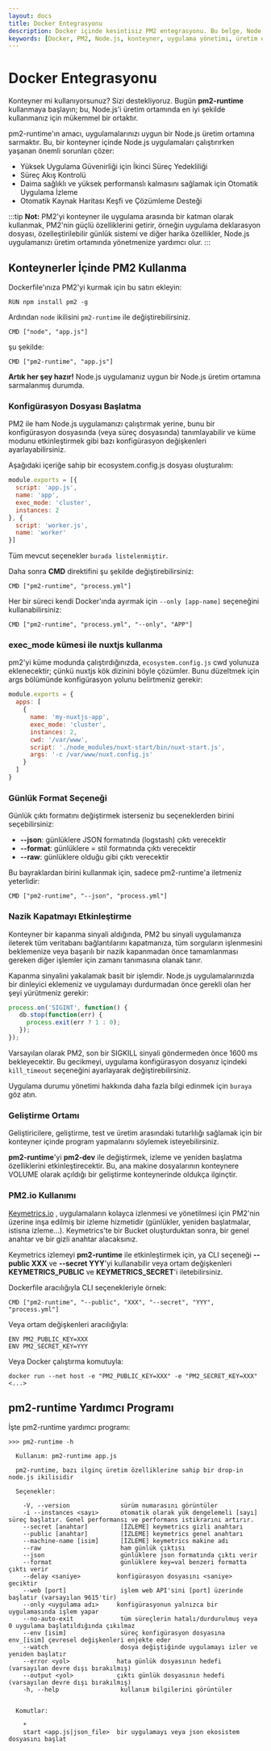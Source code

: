 ```yaml
---
layout: docs
title: Docker Entegrasyonu
description: Docker içinde kesintisiz PM2 entegrasyonu. Bu belge, Node.js uygulamalarının Docker konteynerlerinde nasıl etkin bir şekilde yönetileceğini ve PM2'nin sağladığı avantajları ele almaktadır.
keywords: [Docker, PM2, Node.js, konteyner, uygulama yönetimi, üretim ortamı]
---
```



# Docker Entegrasyonu

Konteyner mi kullanıyorsunuz? Sizi destekliyoruz. Bugün **pm2-runtime** kullanmaya başlayın; bu, Node.js'i üretim ortamında en iyi şekilde kullanmanız için mükemmel bir ortaktır.

pm2-runtime'ın amacı, uygulamalarınızı uygun bir Node.js üretim ortamına sarmaktır. Bu, bir konteyner içinde Node.js uygulamaları çalıştırırken yaşanan önemli sorunları çözer:

- Yüksek Uygulama Güvenirliği için İkinci Süreç Yedekliliği
- Süreç Akış Kontrolü
- Daima sağlıklı ve yüksek performanslı kalmasını sağlamak için Otomatik Uygulama İzleme
- Otomatik Kaynak Haritası Keşfi ve Çözümleme Desteği

:::tip
**Not:** PM2'yi konteyner ile uygulama arasında bir katman olarak kullanmak, PM2'nin güçlü özelliklerini getirir, örneğin uygulama deklarasyon dosyası, özelleştirilebilir günlük sistemi ve diğer harika özellikler, Node.js uygulamanızı üretim ortamında yönetmenize yardımcı olur.
:::

## Konteynerler İçinde PM2 Kullanma

Dockerfile'ınıza PM2'yi kurmak için bu satırı ekleyin:

```
RUN npm install pm2 -g
```

Ardından `node` ikilisini `pm2-runtime` ile değiştirebilirsiniz.

```
CMD ["node", "app.js"]
```

şu şekilde:

```
CMD ["pm2-runtime", "app.js"]
```

**Artık her şey hazır!** Node.js uygulamanız uygun bir Node.js üretim ortamına sarmalanmış durumda.

### Konfigürasyon Dosyası Başlatma

PM2 ile ham Node.js uygulamanızı çalıştırmak yerine, bunu bir konfigürasyon dosyasında (veya süreç dosyasında) tanımlayabilir ve küme modunu etkinleştirmek gibi bazı konfigürasyon değişkenleri ayarlayabilirsiniz.

Aşağıdaki içeriğe sahip bir ecosystem.config.js dosyası oluşturalım:

```javascript
module.exports = [{
  script: 'app.js',
  name: 'app',
  exec_mode: 'cluster',
  instances: 2
}, {
  script: 'worker.js',
  name: 'worker'
}]
```

Tüm mevcut seçenekler `burada listelenmiştir`.

Daha sonra **CMD** direktifini şu şekilde değiştirebilirsiniz:

```
CMD ["pm2-runtime", "process.yml"]
```

Her bir süreci kendi Docker'ında ayırmak için `--only [app-name]` seçeneğini kullanabilirsiniz:

```
CMD ["pm2-runtime", "process.yml", "--only", "APP"]
```

### exec_mode kümesi ile nuxtjs kullanma

pm2'yi küme modunda çalıştırdığınızda, `ecosystem.config.js` cwd yolunuza eklenecektir; çünkü nuxtjs kök dizinini böyle çözümler. Bunu düzeltmek için args bölümünde konfigürasyon yolunu belirtmeniz gerekir:

```javascript
module.exports = {
  apps: [
    {
      name: 'my-nuxtjs-app',
      exec_mode: 'cluster',
      instances: 2,
      cwd: '/var/www',
      script: './node_modules/nuxt-start/bin/nuxt-start.js',
      args: '-c /var/www/nuxt.config.js'
    }
  ]
}
```

### Günlük Format Seçeneği

Günlük çıktı formatını değiştirmek isterseniz bu seçeneklerden birini seçebilirsiniz:

- **--json**: günlüklere JSON formatında (logstash) çıktı verecektir
- **--format**: günlüklere = stil formatında çıktı verecektir
- **--raw**: günlüklere olduğu gibi çıktı verecektir

Bu bayraklardan birini kullanmak için, sadece pm2-runtime'a iletmeniz yeterlidir:

```
CMD ["pm2-runtime", "--json", "process.yml"]
```

### Nazik Kapatmayı Etkinleştirme

Konteyner bir kapanma sinyali aldığında, PM2 bu sinyali uygulamanıza ileterek tüm veritabanı bağlantılarını kapatmanıza, tüm sorguların işlenmesini beklemenize veya başarılı bir nazik kapanmadan önce tamamlanması gereken diğer işlemler için zamanı tanımasına olanak tanır.

Kapanma sinyalini yakalamak basit bir işlemdir. Node.js uygulamalarınızda bir dinleyici eklemeniz ve uygulamayı durdurmadan önce gerekli olan her şeyi yürütmeniz gerekir:

```javascript
process.on('SIGINT', function() {
   db.stop(function(err) {
     process.exit(err ? 1 : 0);
   });
});
```

Varsayılan olarak PM2, son bir SIGKILL sinyali göndermeden önce 1600 ms bekleyecektir. Bu gecikmeyi, uygulama konfigürasyon dosyanız içindeki `kill_timeout` seçeneğini ayarlayarak değiştirebilirsiniz.

Uygulama durumu yönetimi hakkında daha fazla bilgi edinmek için `buraya` göz atın.

### Geliştirme Ortamı

Geliştiricilere, geliştirme, test ve üretim arasındaki tutarlılığı sağlamak için bir konteyner içinde program yapmalarını söylemek isteyebilirsiniz.

**pm2-runtime**'yi **pm2-dev** ile değiştirmek, izleme ve yeniden başlatma özelliklerini etkinleştirecektir. Bu, ana makine dosyalarının konteynere VOLUME olarak açıldığı bir geliştirme konteynerinde oldukça ilginçtir.

### PM2.io Kullanımı

[Keymetrics.io](https://keymetrics.io/) , uygulamaların kolayca izlenmesi ve yönetilmesi için PM2'nin üzerine inşa edilmiş bir izleme hizmetidir (günlükler, yeniden başlatmalar, istisna izleme...). Keymetrics'te bir Bucket oluşturduktan sonra, bir genel anahtar ve bir gizli anahtar alacaksınız.

Keymetrics izlemeyi **pm2-runtime** ile etkinleştirmek için, ya CLI seçeneği **--public XXX** ve **--secret YYY**'yi kullanabilir veya ortam değişkenleri **KEYMETRICS_PUBLIC** ve **KEYMETRICS_SECRET**'i iletebilirsiniz.

Dockerfile aracılığıyla CLI seçenekleriyle örnek:

```
CMD ["pm2-runtime", "--public", "XXX", "--secret", "YYY", "process.yml"]
```

Veya ortam değişkenleri aracılığıyla:

```
ENV PM2_PUBLIC_KEY=XXX
ENV PM2_SECRET_KEY=YYY
```

Veya Docker çalıştırma komutuyla:

```
docker run --net host -e "PM2_PUBLIC_KEY=XXX" -e "PM2_SECRET_KEY=XXX" <...>
```

## pm2-runtime Yardımcı Programı

İşte pm2-runtime yardımcı programı:

```
>>> pm2-runtime -h

  Kullanım: pm2-runtime app.js

  pm2-runtime, bazı ilginç üretim özelliklerine sahip bir drop-in node.js ikilisidir

  Seçenekler:

    -V, --version              sürüm numarasını görüntüler
    -i --instances <sayı>      otomatik olarak yük dengelemeli [sayı] süreç başlatır. Genel performansı ve performans istikrarını artırır.
    --secret [anahtar]         [İZLEME] keymetrics gizli anahtarı
    --public [anahtar]         [İZLEME] keymetrics genel anahtarı
    --machine-name [isim]      [İZLEME] keymetrics makine adı
    --raw                      ham günlük çıktısı
    --json                     günlüklere json formatında çıktı verir
    --format                   günlüklere key=val benzeri formatta çıktı verir
    --delay <saniye>          konfigürasyon dosyasını <saniye> geciktir
    --web [port]               işlem web API'sini [port] üzerinde başlatır (varsayılan 9615'tir)
    --only <uygulama adı>     konfigürasyonun yalnızca bir uygulamasında işlem yapar
    --no-auto-exit             tüm süreçlerin hatalı/durdurulmuş veya 0 uygulama başlatıldığında çıkılmaz
    --env [isim]               süreç konfigürasyon dosyasına env_[isim] çevresel değişkenleri enjekte eder
    --watch                    dosya değiştiğinde uygulamayı izler ve yeniden başlatır
    --error <yol>             hata günlük dosyasının hedefi (varsayılan devre dışı bırakılmış)
    --output <yol>            çıktı günlük dosyasının hedefi (varsayılan devre dışı bırakılmış)
    -h, --help                 kullanım bilgilerini görüntüler


  Komutlar:

    *
    start <app.js|json_file>  bir uygulamayı veya json ekosistem dosyasını başlat